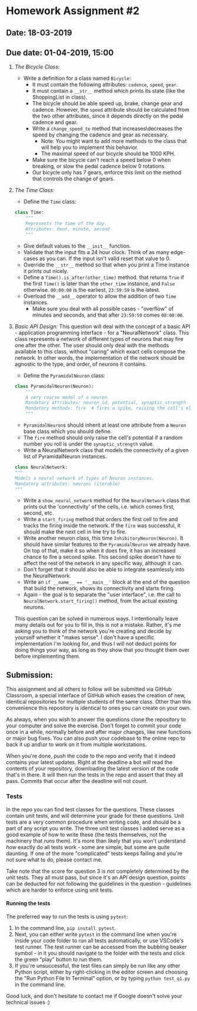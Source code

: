 # Homework Assignment #2

## Date: 18-03-2019
## Due date: 01-04-2019, 15:00

1. _The Bicycle Class:_
    * Write a definition for a class named ``Bicycle``:
        * It must contain the following attributes: `cadence`, `speed`, `gear`.
        * It must contain a `__str__` method which prints its state (like the ShoppingList in class).
        * The bicycle should be able speed up, brake, change gear and cadence. However, the `speed` attribute should be calculated from the two other attributes, since it depends directly
        on the pedal cadence and gear.
        * Write a `change_speed_to` method that increases\decreases the speed by changing the cadence and gear as necessary.
            - Note: You might want to add more methods to the class that will help you to implement this behavior.
            - The maximal speed of our bicycle should be 1000 KPH.
        * Make sure the bicycle can't reach a speed below 0 when breaking, or slow the pedal cadence below 0 rotations.
        * Our bicycle only has 7 gears, enforce this limit on the method that controls the change of gears.


2. _The Time Class:_
    * Define the `Time` class:
    ```python
    class Time:
        """
        Represents the time of the day.
        Attributes: hour, minute, second
        """
    ```
    * Give default values to the `__init__` function.
    * Validate that the input fits a 24 hour clock. Think of as many edge-cases as you can. If the input
    isn't valid reset that value to 0.
    * Override the `__str__` method so that when you print a Time instance it prints out nicely.
    * Define a `Time().is_after(other_time)` method. that returns `True` if the first `Time()` is later
    than the `other_time` instance, and `False` otherwise. `00:00:00` is the earliest, `23:59:59` is the latest.
    * Overload the `__add__` operator to allow the addition of two `Time` instances.
        - Make sure you deal with all possible cases - "overflow" of minutes
        and seconds, and that after `23:59:59` comes `00:00:00`.


3. _Basic API Design:_
    This question will deal with the concept of a basic API - application programming interface - for a "NeuralNetwork" class. This class represents a network of different types of neurons that may fire one after the other. The user should only deal with the methods available to this class, without "caring" which exact cells compose the network. In other words, the implementation of the network should be agnostic to the type, and order, of neurons it contains.

    * Define the `PyramidalNeuron` class:
    ```python
    class PyramidalNeuron(Neuron):
        """
        A very coarse model of a neuron.
        Mandatory attributes: neuron_id, potential, synaptic_strength
        Mandatory methods: fire  # fires a spike, raising the cell's electric potential.
        """
    ```
    * `PyramidalNeuron`s should inherit at least one attribute from a `Neuron` base class which you should define.
    * The `fire` method should only raise the cell's potential if a random number you roll is under the `synaptic_strength` value.
    * Write a NeuralNetwork class that models the connectivity of a given list of PyramidalNeuron instances.

    ```python
    class NeuralNetwork:
    """
    Models a neural network of types of Neuron instances.
    Mandatory attributes: neurons (iterable)
    """
    ```

    * Write a `show_neural_network` method for the `NeuralNetwork` class that prints out the 'connectivity' of the cells, i.e. which comes first, second, etc.
    * Write a `start_firing` method that orders the first cell to fire and tracks the firing inside
    the network. If the `fire` was successful, it should make the next cell in line try to fire.
    * Write another neuron class, this time `InhibitoryNeuron(Neuron)`. It should have similar features to the `PyramidalNeuron` we already have. On top of that, make it so when it does fire, it has an increased chance to fire a second spike. This second spike doesn't have to affect the rest of the network in any specific way, although it can.
    * Don't forget that it should also be able to integrate seamlessly into the NeuralNetwork.
    * Write an `if __name__ == '__main__'` block at the end of the question that build the network, shows its connectivity and starts firing.
    * Again - the goal is to separate the "user interface", i.e. the call to `NeuralNetwork.start_firing()` method, from the actual existing neurons.

    This question can be solved in numerous ways. I intentionally leave many details out for you to fill in, this is not a mistake. Rather, it's me asking you to think of the network you're creating and decide by yourself whether it "makes sense". I don't have a specific implementation I'm looking for, and thus I will not deduct points for doing things your way, as long as they show that you thought them over before implementing them.


## Submission:
This assignment and all others to follow will be submitted via GitHub Classroom, a special interface of GitHub which eases the creation of new, identical repositories for multiple students of the same class. Other than this convenience this repository is identical to ones you can create on your own.

As always, when you wish to answer the questions clone the repository to your computer and solve the exercise. Don't forget to commit your code once in a while, normally before and after major changes, like new functions or major bug fixes. You can also push your codebase to the online repo to back it up and\or to work on it from multiple workstations.

When you're done, push the code to the repo and verify that it indeed contains your latest updates. Right at the deadline a bot will read the contents of your repository, downloading the latest version of the code that's in there. It will then run the tests in the repo and assert that they all pass. Commits that occur after the deadline will not count.

### Tests
In the repo you can find test classes for the questions. These classes contain unit tests, and will determine your grade for these questions. Unit tests are a very common procedure when writing code, and should be a part of any script you write. The three unit test classes I added serve as a good example of how to write these (the tests themselves, not the machinery that runs them). It's more than likely that you won't understand _how_ exactly do all tests work - some are simple, but some are quite daunting. If one of the more "complicated" tests keeps failing and you're not sure what to do, please contact me.

Take note that the score for question 3 is not completely determined by the unit tests. They all must pass, but since it's an API design question, points can be deducted for not following the guidelines in the question - guidelines which are harder to enforce using unit tests.

#### Running the tests
The preferred way to run the tests is using `pytest`:
1. In the command line, `pip install pytest`.
2. Next, you can either write `pytest` in the command line when you're inside your code folder to run all tests automatically, or use VSCode's test runner. The test runner can be accessed from the bubbling beaker symbol - in it you should navigate to the folder with the tests and click the green "play" button to run them.
3. If you're unsuccessful, the test files can simply be run like any other Python script, either by right-clicking in the editor screen and choosing the "Run Python File In Terminal" option, or by typing `python test_q1.py` in the command line.

Good luck, and don't hesitate to contact me if Google doesn't solve your technical issues :)
